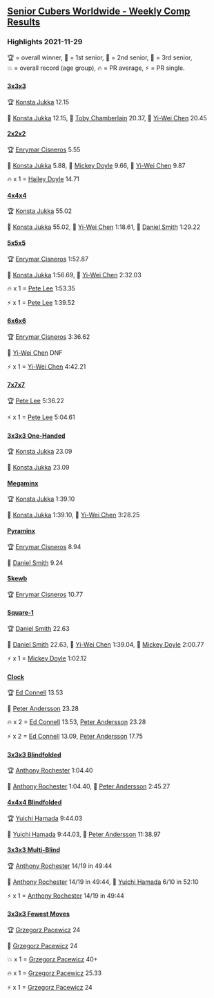 <style>table {white-space: nowrap;}</style>
<link rel="stylesheet" type="text/css" href="/scw-comp/css/flags.css" />

## [Senior Cubers Worldwide - Weekly Comp Results](/scw-comp/results/)
### Highlights 2021-11-29

<span style="white-space: nowrap;">🏆 = overall winner</span>, <span style="white-space: nowrap;">🥇 = 1st senior</span>, <span style="white-space: nowrap;">🥈 = 2nd senior</span>, <span style="white-space: nowrap;">🥉 = 3rd senior</span>, <span style="white-space: nowrap;">💥 = overall record (age group)</span>, <span style="white-space: nowrap;">🔥 = PR average</span>, <span style="white-space: nowrap;">⚡ = PR single</span>.

#### [3x3x3](333.md)

<span style="white-space: nowrap;">🏆 [Konsta Jukka](../../persons/konsta_jukka/333.md) 12.15</span>

<span style="white-space: nowrap;">🥇 [Konsta Jukka](../../persons/konsta_jukka/333.md) 12.15</span>, <span style="white-space: nowrap;">🥈 [Toby Chamberlain](../../persons/toby_chamberlain/333.md) 20.37</span>, <span style="white-space: nowrap;">🥉 [Yi-Wei Chen](../../persons/yi_wei_chen/333.md) 20.45</span>

#### [2x2x2](222.md)

<span style="white-space: nowrap;">🏆 [Enrymar Cisneros](../../persons/enrymar_cisneros/222.md) 5.55</span>

<span style="white-space: nowrap;">🥇 [Konsta Jukka](../../persons/konsta_jukka/222.md) 5.88</span>, <span style="white-space: nowrap;">🥈 [Mickey Doyle](../../persons/mickey_doyle/222.md) 9.66</span>, <span style="white-space: nowrap;">🥉 [Yi-Wei Chen](../../persons/yi_wei_chen/222.md) 9.87</span>

🔥 x 1 = <span style="white-space: nowrap;">[Hailey Doyle](../../persons/hailey_doyle/222.md) 14.71</span>

#### [4x4x4](444.md)

<span style="white-space: nowrap;">🏆 [Konsta Jukka](../../persons/konsta_jukka/444.md) 55.02</span>

<span style="white-space: nowrap;">🥇 [Konsta Jukka](../../persons/konsta_jukka/444.md) 55.02</span>, <span style="white-space: nowrap;">🥈 [Yi-Wei Chen](../../persons/yi_wei_chen/444.md) 1:18.61</span>, <span style="white-space: nowrap;">🥉 [Daniel Smith](../../persons/daniel_smith/444.md) 1:29.22</span>

#### [5x5x5](555.md)

<span style="white-space: nowrap;">🏆 [Enrymar Cisneros](../../persons/enrymar_cisneros/555.md) 1:52.87</span>

<span style="white-space: nowrap;">🥇 [Konsta Jukka](../../persons/konsta_jukka/555.md) 1:56.69</span>, <span style="white-space: nowrap;">🥈 [Yi-Wei Chen](../../persons/yi_wei_chen/555.md) 2:32.03</span>

🔥 x 1 = <span style="white-space: nowrap;">[Pete Lee](../../persons/pete_lee/555.md) 1:53.35</span>

⚡ x 1 = <span style="white-space: nowrap;">[Pete Lee](../../persons/pete_lee/555.md) 1:39.52</span>

#### [6x6x6](666.md)

<span style="white-space: nowrap;">🏆 [Enrymar Cisneros](../../persons/enrymar_cisneros/666.md) 3:36.62</span>

<span style="white-space: nowrap;">🥇 [Yi-Wei Chen](../../persons/yi_wei_chen/666.md) DNF</span>

⚡ x 1 = <span style="white-space: nowrap;">[Yi-Wei Chen](../../persons/yi_wei_chen/666.md) 4:42.21</span>

#### [7x7x7](777.md)

<span style="white-space: nowrap;">🏆 [Pete Lee](../../persons/pete_lee/777.md) 5:36.22</span>

⚡ x 1 = <span style="white-space: nowrap;">[Pete Lee](../../persons/pete_lee/777.md) 5:04.61</span>

#### [3x3x3 One-Handed](333oh.md)

<span style="white-space: nowrap;">🏆 [Konsta Jukka](../../persons/konsta_jukka/333oh.md) 23.09</span>

<span style="white-space: nowrap;">🥇 [Konsta Jukka](../../persons/konsta_jukka/333oh.md) 23.09</span>

#### [Megaminx](minx.md)

<span style="white-space: nowrap;">🏆 [Konsta Jukka](../../persons/konsta_jukka/minx.md) 1:39.10</span>

<span style="white-space: nowrap;">🥇 [Konsta Jukka](../../persons/konsta_jukka/minx.md) 1:39.10</span>, <span style="white-space: nowrap;">🥈 [Yi-Wei Chen](../../persons/yi_wei_chen/minx.md) 3:28.25</span>

#### [Pyraminx](pyram.md)

<span style="white-space: nowrap;">🏆 [Enrymar Cisneros](../../persons/enrymar_cisneros/pyram.md) 8.94</span>

<span style="white-space: nowrap;">🥇 [Daniel Smith](../../persons/daniel_smith/pyram.md) 9.24</span>

#### [Skewb](skewb.md)

<span style="white-space: nowrap;">🏆 [Enrymar Cisneros](../../persons/enrymar_cisneros/skewb.md) 10.77</span>

#### [Square-1](sq1.md)

<span style="white-space: nowrap;">🏆 [Daniel Smith](../../persons/daniel_smith/sq1.md) 22.63</span>

<span style="white-space: nowrap;">🥇 [Daniel Smith](../../persons/daniel_smith/sq1.md) 22.63</span>, <span style="white-space: nowrap;">🥈 [Yi-Wei Chen](../../persons/yi_wei_chen/sq1.md) 1:39.04</span>, <span style="white-space: nowrap;">🥉 [Mickey Doyle](../../persons/mickey_doyle/sq1.md) 2:00.77</span>

⚡ x 1 = <span style="white-space: nowrap;">[Mickey Doyle](../../persons/mickey_doyle/sq1.md) 1:02.12</span>

#### [Clock](clock.md)

<span style="white-space: nowrap;">🏆 [Ed Connell](../../persons/ed_connell/clock.md) 13.53</span>

<span style="white-space: nowrap;">🥇 [Peter Andersson](../../persons/peter_andersson/clock.md) 23.28</span>

🔥 x 2 = <span style="white-space: nowrap;">[Ed Connell](../../persons/ed_connell/clock.md) 13.53</span>, <span style="white-space: nowrap;">[Peter Andersson](../../persons/peter_andersson/clock.md) 23.28</span>

⚡ x 2 = <span style="white-space: nowrap;">[Ed Connell](../../persons/ed_connell/clock.md) 13.09</span>, <span style="white-space: nowrap;">[Peter Andersson](../../persons/peter_andersson/clock.md) 17.75</span>

#### [3x3x3 Blindfolded](333bf.md)

<span style="white-space: nowrap;">🏆 [Anthony Rochester](../../persons/anthony_rochester/333bf.md) 1:04.40</span>

<span style="white-space: nowrap;">🥇 [Anthony Rochester](../../persons/anthony_rochester/333bf.md) 1:04.40</span>, <span style="white-space: nowrap;">🥈 [Peter Andersson](../../persons/peter_andersson/333bf.md) 2:45.27</span>

#### [4x4x4 Blindfolded](444bf.md)

<span style="white-space: nowrap;">🏆 [Yuichi Hamada](../../persons/yuichi_hamada/444bf.md) 9:44.03</span>

<span style="white-space: nowrap;">🥇 [Yuichi Hamada](../../persons/yuichi_hamada/444bf.md) 9:44.03</span>, <span style="white-space: nowrap;">🥈 [Peter Andersson](../../persons/peter_andersson/444bf.md) 11:38.97</span>

#### [3x3x3 Multi-Blind](333mbf.md)

<span style="white-space: nowrap;">🏆 [Anthony Rochester](../../persons/anthony_rochester/333mbf.md) 14/19 in 49:44</span>

<span style="white-space: nowrap;">🥇 [Anthony Rochester](../../persons/anthony_rochester/333mbf.md) 14/19 in 49:44</span>, <span style="white-space: nowrap;">🥈 [Yuichi Hamada](../../persons/yuichi_hamada/333mbf.md) 6/10 in 52:10</span>

⚡ x 1 = <span style="white-space: nowrap;">[Anthony Rochester](../../persons/anthony_rochester/333mbf.md) 14/19 in 49:44</span>

#### [3x3x3 Fewest Moves](333fm.md)

<span style="white-space: nowrap;">🏆 [Grzegorz Pacewicz](../../persons/grzegorz_pacewicz/333fm.md) 24</span>

<span style="white-space: nowrap;">🥇 [Grzegorz Pacewicz](../../persons/grzegorz_pacewicz/333fm.md) 24</span>

💥 x 1 = <span style="white-space: nowrap;">[Grzegorz Pacewicz](../../persons/grzegorz_pacewicz/333fm.md) 40+</span>

🔥 x 1 = <span style="white-space: nowrap;">[Grzegorz Pacewicz](../../persons/grzegorz_pacewicz/333fm.md) 25.33</span>

⚡ x 1 = <span style="white-space: nowrap;">[Grzegorz Pacewicz](../../persons/grzegorz_pacewicz/333fm.md) 24</span>


<!-- Global site tag (gtag.js) - Google Analytics -->
<script async src="https://www.googletagmanager.com/gtag/js?id=UA-86348435-3"></script>
<script>window.dataLayer = window.dataLayer || []; function gtag() {dataLayer.push(arguments);} gtag('js', new Date()); gtag('config', 'UA-86348435-3');</script>
